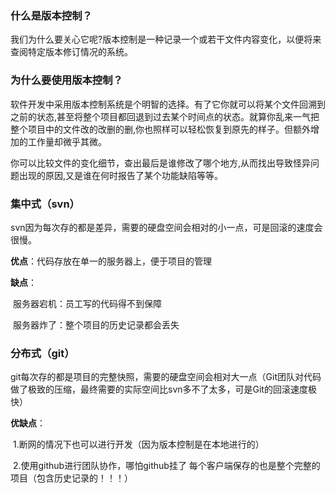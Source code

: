 ### 什么是版本控制？

​		我们为什么要关心它呢?版本控制是一种记录一个或若干文件内容变化，以便将来查阅特定版本修订情况的系统。

### 为什么要使用版本控制？

​		软件开发中采用版本控制系统是个明智的选择。有了它你就可以将某个文件回溯到之前的状态,甚至将整个项目都回退到过去某个时间点的状态。就算你乱来一气把整个项目中的文件改的改删的删,你也照样可以轻松恢复到原先的样子。但额外增加的工作量却微乎其微。

​		你可以比较文件的变化细节，查出最后是谁修改了哪个地方,从而找出导致怪异问题出现的原因,又是谁在何时报告了某个功能缺陷等等。

### 集中式（svn）

svn因为每次存的都是差异，需要的硬盘空间会相对的小一点，可是回滚的速度会很慢。

**优点**：代码存放在单一的服务器上，便于项目的管理

**缺点**：

​	服务器宕机：员工写的代码得不到保障

​	服务器炸了：整个项目的历史记录都会丢失

### 分布式（git）

git每次存的都是项目的完整快照，需要的硬盘空间会相对大一点（Git团队对代码做了极致的压缩，最终需要的实际空间比svn多不了太多，可是Git的回滚速度极快）

**优缺点**：

​	1.断网的情况下也可以进行开发（因为版本控制是在本地进行的）

​	2.使用github进行团队协作，哪怕github挂了 每个客户端保存的也是整个完整的项目（包含历史记录的！！！）



